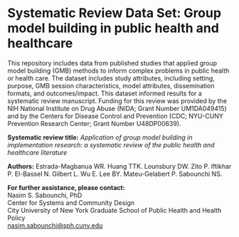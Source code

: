 # Systematic Review Data Set: Group model building in public health and healthcare
This repository includes data from published studies that applied group model building (GMB) methods to inform complex problems in public health or health care. The dataset includes study attributes, including setting, purpose, GMB session characteristics, model attributes, dissemination formats, and outcomes/impact. This dataset informed results for a systematic review manuscript. Funding for this review was provided by the NIH National Institute on Drug Abuse (NIDA; Grant Number UM1DA049415) and by the Centers for Disease Control and Prevention (CDC; NYU-CUNY Prevention Research Center; Grant Number U48DP00639).

<b>Systematic review title:</b><i> Application of group model building in implementation research: a systematic review of the public health and healthcare literature</i>

<b>Authors:</b> Estrada-Magbanua WR. Huang TTK. Lounsbury DW. Zito P. Iftikhar P. El-Bassel N. Gilbert L. Wu E. Lee BY. Mateu-Gelabert P. Sabounchi NS.

<b>For further assistance, please contact:</b>
<br>Nasim S. Sabounchi, PhD
<br>Center for Systems and Community Design
<br>City University of New York Graduate School of Public Health and Health Policy
<br>nasim.sabounchi@sph.cuny.edu
